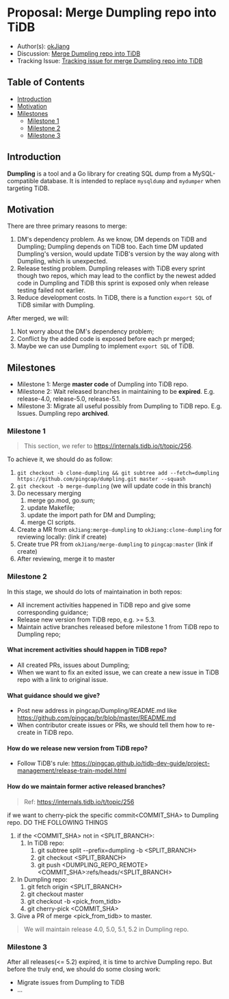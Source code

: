 # Proposal: Merge Dumpling repo into TiDB

- Author(s): [okJiang](http://github.com/okJiang)
- Discussion: [Merge Dumpling repo into TiDB](https://internals.tidb.io/t/topic/434)
- Tracking Issue: [Tracking issue for merge Dumpling repo into TiDB]()

## Table of Contents

- [Introduction](#introduction)
- [Motivation](#motivation)
- [Milestones](#milestones)
   - [Milestone 1](#milestone-1)
   - [Milestone 2](#milestone-2)
   - [Milestone 3](#milestone-3)

## Introduction

**Dumpling** is a tool and a Go library for creating SQL dump from a MySQL-compatible database. It is intended to replace `mysqldump` and `mydumper` when targeting TiDB.

## Motivation

There are three primary reasons to merge:

1. DM's dependency problem. As we know, DM depends on TiDB and Dumpling; Dumpling depends on TiDB too. Each time DM updated Dumpling's version, would update TiDB's version by the way along with Dumpling, which is unexpected.
2. Release testing problem. Dumpling releases with TiDB every sprint though two repos, which may lead to the conflict by the newest added code in Dumpling and TiDB this sprint is exposed only when release testing failed not earlier.
3. Reduce development costs. In TiDB, there is a function `export SQL` of TiDB similar with Dumpling.

After merged, we will:

1. Not worry about the DM's dependency problem;
2. Conflict by the added code is exposed before each pr merged;
3. Maybe we can use Dumpling to implement `export SQL` of TiDB.

## Milestones

* Milestone 1: Merge **master code** of Dumpling into TiDB repo.
* Milestone 2: Wait released branches in maintaining to be **expired**. E.g. release-4.0, release-5.0, release-5.1.
* Milestone 3: Migrate all useful possibly from Dumpling to TiDB repo. E.g. Issues. Dumpling repo **archived**.

### Milestone 1

> This section, we refer to https://internals.tidb.io/t/topic/256.

To achieve it, we should do as follow:

1. `git checkout -b clone-dumpling && git subtree add --fetch=dumpling https://github.com/pingcap/dumpling.git master --squash`
2. `git checkout -b merge-dumpling` (we will update code in this branch)
3. Do necessary merging
   1. merge go.mod, go.sum;
   2. update Makefile;
   3. update the import path for DM and Dumpling;
   4. merge CI scripts.
4. Create a MR from `okJiang:merge-dumpling` to `okJiang:clone-dumpling` for reviewing locally: (link if create)
5. Create true PR from `okJiang/merge-dumpling` to `pingcap:master` (link if create)
6. After reviewing, merge it to master



### Milestone 2

In this stage, we should do lots of maintaination in both repos:

* All increment activities happened in TiDB repo and give some corresponding guidance;
* Release new version from TiDB repo, e.g. >= 5.3.
* Maintain active branches released before milestone 1 from TiDB repo to Dumpling repo;

#### What increment activities should happen in TiDB repo?

* All created PRs, issues about Dumpling;
* When we want to fix an exited issue, we can create a new issue in TiDB repo with a link to original issue.

#### What guidance should we give?

* Post new address in pingcap/Dumpling/README.md like https://github.com/pingcap/br/blob/master/README.md
* When contributor create issues or PRs, we should tell them how to re-create in TiDB repo.

#### How do we release new version from TiDB repo?

* Follow TiDB's rule: https://pingcap.github.io/tidb-dev-guide/project-management/release-train-model.html

#### How do we maintain former active released branches?

> Ref: https://internals.tidb.io/t/topic/256

if we want to cherry-pick the specific commit<COMMIT_SHA> to Dumpling repo. DO THE FOLLOWING THINGS

1. if the <COMMIT_SHA> not in <SPLIT_BRANCH>:
    1. In TiDB repo:
       1. git subtree split --prefix=dumpling -b <SPLIT_BRANCH>
       2. git checkout <SPLIT_BRANCH>
       3. git push <DUMPLING_REPO_REMOTE> <COMMIT_SHA>:refs/heads/<SPLIT_BRANCH>
2. In Dumpling repo:
   1. git fetch origin <SPLIT_BRANCH>
   2. git checkout master
   3. git checkout -b <pick_from_tidb>
   4. git cherry-pick <COMMIT_SHA>
3. Give a PR of merge <pick_from_tidb> to master.

> We will maintain release 4.0, 5.0, 5.1, 5.2 in Dumpling repo.

### Milestone 3

After all releases(<= 5.2) expired, it is time to archive Dumpling repo. But before the truly end, we should do some closing work:

* Migrate issues from Dumpling to TiDB
* ...